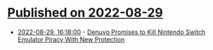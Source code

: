 # [Published on 2022-08-29](index.md)

* [2022-08-29, 16:18:00](https://soylentnews.org/article.pl?sid=22/08/28/1820240&from=rss) - [Denuvo Promises to Kill Nintendo Switch Emulator Piracy With New Protection](https://soylentnews.org/article.pl?sid=22/08/28/1820240&from=rss)
